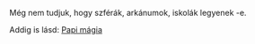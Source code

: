 Még nem tudjuk, hogy szférák, arkánumok, iskolák legyenek -e.

Addig is lásd: [Papi mágia](../100_papimagia.md)
